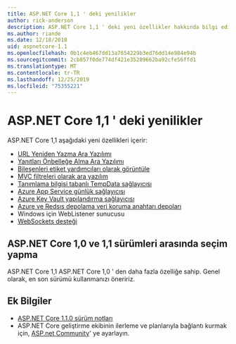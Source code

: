 ```yaml
---
title: ASP.NET Core 1,1 ' deki yenilikler
author: rick-anderson
description: ASP.NET Core 1,1 ' deki yeni özellikler hakkında bilgi edinin.
ms.author: riande
ms.date: 12/18/2018
uid: aspnetcore-1.1
ms.openlocfilehash: 0b1c4eb467dd13a7654229b3ed76dd14e984e94b
ms.sourcegitcommit: 2cb857f0de774df421e35289662ba92cfe56ffd1
ms.translationtype: MT
ms.contentlocale: tr-TR
ms.lasthandoff: 12/25/2019
ms.locfileid: "75355221"
---
```

# <a name="whats-new-in-aspnet-core-11"></a>ASP.NET Core 1,1 ' deki yenilikler

ASP.NET Core 1,1 aşağıdaki yeni özellikleri içerir:

- [URL Yeniden Yazma Ara Yazılımı](xref:fundamentals/url-rewriting)
- [Yanıtları Önbelleğe Alma Ara Yazılımı](xref:performance/caching/middleware)
- [Bileşenleri etiket yardımcıları olarak görüntüle](xref:mvc/views/view-components#invoking-a-view-component-as-a-tag-helper)
- [MVC filtreleri olarak ara yazılım](xref:mvc/controllers/filters#using-middleware-in-the-filter-pipeline)
- [Tanımlama bilgisi tabanlı TempData sağlayıcısı](xref:fundamentals/app-state#tempdata)
- [Azure App Service günlük sağlayıcısı](xref:fundamentals/logging/index#azure-app-service-provider)
- [Azure Key Vault yapılandırma sağlayıcısı](xref:security/key-vault-configuration)
- [Azure ve Redsıs depolama veri koruma anahtarı depoları](xref:security/data-protection/implementation/key-storage-providers)
- Windows için WebListener sunucusu
- [WebSockets desteği](xref:fundamentals/websockets)

## <a name="choosing-between-versions-10-and-11-of-aspnet-core"></a>ASP.NET Core 1,0 ve 1,1 sürümleri arasında seçim yapma

ASP.NET Core 1,1 ASP.NET Core 1,0 ' den daha fazla özelliğe sahip. Genel olarak, en son sürümü kullanmanızı öneririz.

## <a name="additional-information"></a>Ek Bilgiler

- [ASP.NET Core 1.1.0 sürüm notları](https://github.com/aspnet/Home/releases/tag/1.1.0)
- ASP.NET Core geliştirme ekibinin ilerleme ve planlarıyla bağlantı kurmak için, [ASP.net Community](https://live.asp.net/)' ye ayarlayın.
